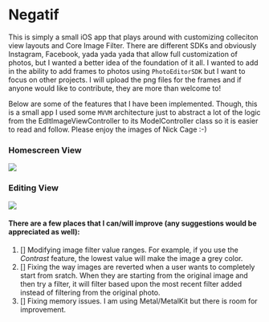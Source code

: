 # Negatif
This is simply a small iOS app that plays around with customizing colleciton view layouts and Core Image Filter. There are different SDKs and obviously Instagram, Facebook, yada yada yada that allow full customization of photos, but I wanted a better idea of the foundation of it all. I wanted to add in the ability to add frames to photos using `PhotoEditorSDK` but I want to focus on other projects. I will upload the png files for the frames and if anyone would like to contribute, they are more than welcome to!

Below are some of the features that I have been implemented. Though, this is a small app I used some `MVVM` architecture just to abstract a lot of the logic from the EdItImageViewController to its ModelController class so it is easier to read and follow. Please enjoy the images of Nick Cage :-)


### Homescreen View
![](https://github.com/turtlenecksweater/Negat-f/blob/master/homescreen.GIF)

### Editing View
![](https://github.com/turtlenecksweater/Negat-f/blob/master/edit.GIF)


#### There are a few places that I can/will improve (any suggestions would be appreciated as well):
1. [] Modifying image filter value ranges. For example, if you use the *Contrast* feature, the lowest value will make the image a grey color.
2. [] Fixing the way images are reverted when a user wants to completely start from sratch. When they are starting from the original image and then try a filter, it will filter based upon the most recent filter added instead of filtering from the original photo.
3. [] Fixing memory issues. I am using Metal/MetalKit but there is room for improvement.






